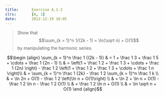 ```yaml
---
title:      Exercise A.1-2
clrs:       [A, 1]
date:       2012-12-19 18:05
---
```


>Show that $$\sum_{k = 1}^n 1/(2k - 1) = \ln(\sqrt n) + O(1)$$ by manipulating the harmonic series.

$$\begin {align}
\sum_{k = 1}^n \frac 1 {(2k - 1)} 
& = 1 + \frac 1 3 + \frac 1 5 + \cdots + \frac 1 {2n - 1} \\
& = \left(1 + \frac 1 2 + \frac 1 3 + \cdots + \frac 1 {2n} \right) -  \frac 1 2 \left(1 + \frac 1 2 + \frac 1 3 + \cdots + \frac 1 n \right)\\
& = \sum_{k = 1}^n \frac 1 {2k} - \frac 1 2 \sum_{k = 1}^n \frac 1 k \\
& = \ln 2n + O(1) - \frac 1 2 \left(\ln n + O(1)\right) \\
& = \ln 2 + \ln n + O(1) - \frac 1 2 \ln n - \frac 1 2 O(1) \\
& = \frac 1 2 \ln n + O(1) \\
& = \ln \sqrt n + O(1)
\end {align}$$